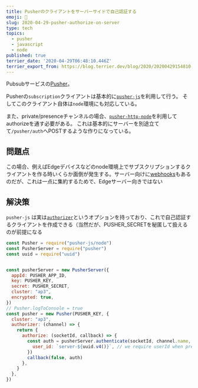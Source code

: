 ```yaml
---
title: Pusherのクライアントをサーバーサイドで自己認証する
emoji: 🐾
slug: 2020-04-29-pusher-authorize-on-server
type: tech
topics:
  - pusher
  - javascript
  - node
published: true
terrier_date: '2020-04-29T06:48:10.446Z'
terrier_export_from: https://blog.terrier.dev/blog/2020/20200429154810-pusher-authorize-on-server/
---
```



Pubsubサービスの[Pusher](https://pusher.com/)。

Pusherの`subscription`クライアントは基本的に[`pusher-js`](https://github.com/pusher/pusher-js)を利用して行う。
そしてこのクライアント自体は`node`環境にも対応している。

また、private/presenceチャンネルの場合、[`pusher-http-node`](https://github.com/pusher/pusher-http-node)を利用してauthorizeを通す必要がある。
これは基本的にサーバーを別途立てて`/pusher/auth`へPOSTするような作りになっている。

## 問題点
この場合、例えばEdgeデバイスなどのnode環境上でサブスクリプションするクライアントを作る時いくらか面倒が発生する。サーバー向けに[webhooks](https://pusher.com/docs/channels/server_api/webhooks)もあるのだが、これは一点に集約するためで、Edgeサーバー向きではない

## 解決策

`pusher-js` は実は[`authorizer`](https://github.com/pusher/pusher-js#authorizer-function)というオプションを持っており、これで自己認証するクライアントを作成できる（当然だが、PUSHER_SECRETを秘匿して扱えるのが前提になる

```js
const Pusher = require("pusher-js/node")
const PusherServer = require("pusher")
const uuid = require("uuid")


const pusherServer = new PusherServer({
  appId: PUSHER_APP_ID,
  key: PUSHER_KEY,
  secret: PUSHER_SECRET,
  cluster: "ap3",
  encrypted: true,
})
// Pusher.logToConsole = true
const pusher = new Pusher(PUSHER_KEY, {
  cluster: "ap3",
  authorizer: (channel) => {
    return {
      authorize: (socketId, callback) => {
        const auth = pusherServer.authenticate(socketId, channel.name, {
          user_id: `server-${uuid.v4()}`, // we require userId when presence channel
        })
        callback(false, auth)
      },
    }
  },
})
```
